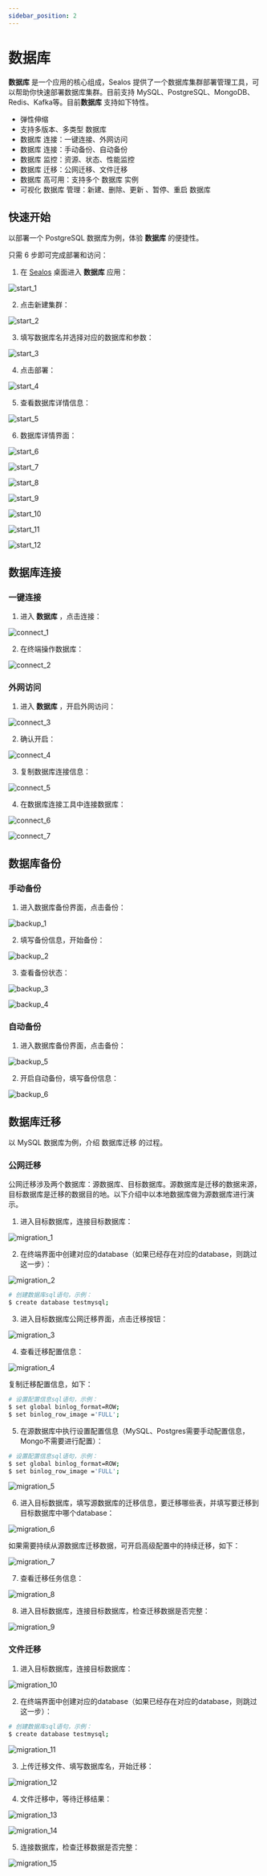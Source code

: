 ```yaml
---
sidebar_position: 2
---
```


# 数据库

**数据库** 是一个应用的核心组成，Sealos 提供了一个数据库集群部署管理工具，可以帮助你快速部署数据库集群。目前支持 MySQL、PostgreSQL、MongoDB、Redis、Kafka等。目前**数据库** 支持如下特性。

+ 弹性伸缩
+ 支持多版本、多类型 数据库
+ 数据库 连接：一键连接、外网访问
+ 数据库 连接：手动备份、自动备份
+ 数据库 监控：资源、状态、性能监控
+ 数据库 迁移：公网迁移、文件迁移
+ 数据库 高可用：支持多个 数据库 实例
+ 可视化 数据库 管理：新建、删除、更新 、暂停、重启 数据库


## 快速开始

以部署一个 PostgreSQL 数据库为例，体验 **数据库** 的便捷性。

只需 6 步即可完成部署和访问：

1. 在 [Sealos](https://cloud.sealos.io) 桌面进入 **数据库** 应用：

![start_1](./imgs/start_1.png)

2. 点击新建集群：

![start_2](./imgs/start_2.png)

3. 填写数据库名并选择对应的数据库和参数：

![start_3](./imgs/start_3.png)

4. 点击部署：

![start_4](./imgs/start_4.png)

5. 查看数据库详情信息：

![start_5](./imgs/start_5.png)

6. 数据库详情界面：

![start_6](./imgs/start_6.png)

![start_7](./imgs/start_7.png)

![start_8](./imgs/start_8.png)

![start_9](./imgs/start_9.png)

![start_10](./imgs/start_10.png)

![start_11](./imgs/start_11.png)

![start_12](./imgs/start_12.png)


## 数据库连接

### 一键连接

1. 进入 **数据库** ，点击连接：

![connect_1](./imgs/connect_1.png)

2. 在终端操作数据库：

![connect_2](./imgs/connect_2.png)


### 外网访问

1. 进入 **数据库** ，开启外网访问：

![connect_3](./imgs/connect_3.png)

2. 确认开启：

![connect_4](./imgs/connect_4.png)

3. 复制数据库连接信息：

![connect_5](./imgs/connect_5.png)

4. 在数据库连接工具中连接数据库：

![connect_6](./imgs/connect_6.png)

![connect_7](./imgs/connect_7.png)


## 数据库备份

### 手动备份
1. 进入数据库备份界面，点击备份：

![backup_1](./imgs/backup_1.png)

2. 填写备份信息，开始备份：

![backup_2](./imgs/backup_2.png)

3. 查看备份状态：

![backup_3](./imgs/backup_3.png)

![backup_4](./imgs/backup_4.png)


### 自动备份
1. 进入数据库备份界面，点击备份：

![backup_5](./imgs/backup_5.png)

2. 开启自动备份，填写备份信息：

![backup_6](./imgs/backup_6.png)


## 数据库迁移

以 MySQL 数据库为例，介绍 数据库迁移 的过程。

### 公网迁移

公网迁移涉及两个数据库：源数据库、目标数据库。源数据库是迁移的数据来源，目标数据库是迁移的数据目的地。以下介绍中以本地数据库做为源数据库进行演示。

1. 进入目标数据库，连接目标数据库：

![migration_1](./imgs/migration_1.png)

2. 在终端界面中创建对应的database（如果已经存在对应的database，则跳过这一步）：

![migration_2](./imgs/migration_2.png)
```bash
# 创建数据库sql语句，示例：
$ create database testmysql;
```

3. 进入目标数据库公网迁移界面，点击迁移按钮：

![migration_3](./imgs/migration_3.png)

4. 查看迁移配置信息：

![migration_4](./imgs/migration_4.png)

复制迁移配置信息，如下：
```bash
# 设置配置信息sql语句，示例：
$ set global binlog_format=ROW;
$ set binlog_row_image ='FULL';
```

5. 在源数据库中执行设置配置信息（MySQL、Postgres需要手动配置信息，Mongo不需要进行配置）：
```bash
# 设置配置信息sql语句，示例：
$ set global binlog_format=ROW;
$ set binlog_row_image ='FULL';
```
![migration_5](./imgs/migration_5.png)

6. 进入目标数据库，填写源数据库的迁移信息，要迁移哪些表，并填写要迁移到目标数据库中哪个database：

![migration_6](./imgs/migration_6.png)

如果需要持续从源数据库迁移数据，可开启高级配置中的持续迁移，如下：

![migration_7](./imgs/migration_7.png)

7. 查看迁移任务信息：

![migration_8](./imgs/migration_8.png)

8. 进入目标数据库，连接目标数据库，检查迁移数据是否完整：

![migration_9](./imgs/migration_9.png)

### 文件迁移

1. 进入目标数据库，连接目标数据库：

![migration_10](./imgs/migration_10.png)

2. 在终端界面中创建对应的database（如果已经存在对应的database，则跳过这一步）：
```bash
# 创建数据库sql语句，示例：
$ create database testmysql;
```
![migration_11](./imgs/migration_11.png)

3. 上传迁移文件、填写数据库名，开始迁移：

![migration_12](./imgs/migration_12.png)

4. 文件迁移中，等待迁移结果：

![migration_13](./imgs/migration_13.png)

![migration_14](./imgs/migration_14.png)

5. 连接数据库，检查迁移数据是否完整：

![migration_15](./imgs/migration_15.png)